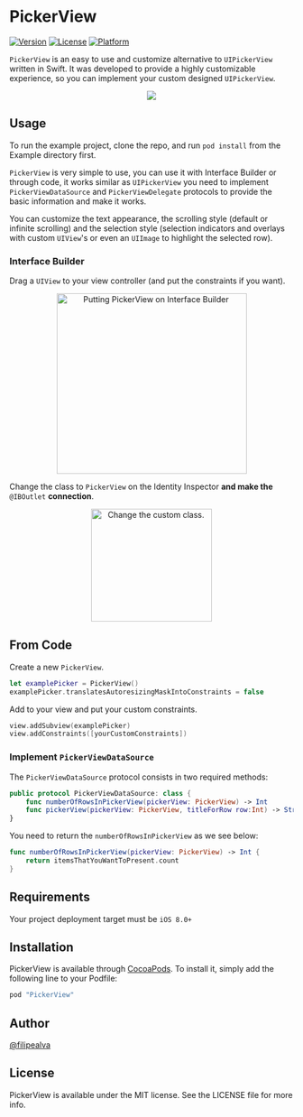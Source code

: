 # PickerView

[![Version](https://img.shields.io/cocoapods/v/PickerView.svg?style=flat)](http://cocoapods.org/pods/PickerView)
[![License](https://img.shields.io/cocoapods/l/PickerView.svg?style=flat)](http://cocoapods.org/pods/PickerView)
[![Platform](https://img.shields.io/cocoapods/p/PickerView.svg?style=flat)](http://cocoapods.org/pods/PickerView)

`PickerView` is an easy to use and customize alternative to `UIPickerView` written in Swift. It was developed to provide a highly customizable experience, so you can implement your custom designed `UIPickerView`. 

<p align="center"><img src ="https://github.com/filipealva/PickerView/raw/master/Demo.gif" /></p>

## Usage

To run the example project, clone the repo, and run `pod install` from the Example directory first.

`PickerView` is very simple to use, you can use it with Interface Builder or through code, it works similar as `UIPickerView` you need to implement `PickerViewDataSource` and `PickerViewDelegate` protocols to provide the basic information and make it works.

You can customize the text appearance, the scrolling style (default or infinite scrolling) and the selection style (selection indicators and overlays with custom `UIView`'s or even an `UIImage` to highlight the selected row). 

### Interface Builder

Drag a `UIView` to your view controller (and put the constraints if you want).

<p align="center"><img src="http://s1.postimg.org/irrjykj33/Captura_de_Tela_2015_10_07_s_13_00_11.png" border="0" alt="Putting PickerView on Interface Builder" height="320px" width="337px"/></p>

Change the class to `PickerView` on the Identity Inspector **and make the** `@IBOutlet` **connection**.

<p align="center"><img src="http://s30.postimg.org/koz421nk1/Captura_de_Tela_2015_10_07_s_13_15_06.png" border="0" alt="Change the custom class." height="200px" width="214px"/></p>

## From Code

Create a new `PickerView`.

```swift
let examplePicker = PickerView()
examplePicker.translatesAutoresizingMaskIntoConstraints = false
```

Add to your view and put your custom constraints.

```swift
view.addSubview(examplePicker)
view.addConstraints([yourCustomConstraints])
```

### Implement `PickerViewDataSource`

The `PickerViewDataSource` protocol consists in two required methods:

```swift
public protocol PickerViewDataSource: class {
    func numberOfRowsInPickerView(pickerView: PickerView) -> Int
    func pickerView(pickerView: PickerView, titleForRow row:Int) -> String
}
```

You need to return the `numberOfRowsInPickerView` as we see below:

```swift
func numberOfRowsInPickerView(pickerView: PickerView) -> Int {
    return itemsThatYouWantToPresent.count 
}
```

## Requirements

Your project deployment target must be `iOS 8.0+`

## Installation

PickerView is available through [CocoaPods](http://cocoapods.org). To install
it, simply add the following line to your Podfile:

```ruby
pod "PickerView"
```

## Author

[@filipealva](https://twitter.com/filipealva)

## License

PickerView is available under the MIT license. See the LICENSE file for more info.
